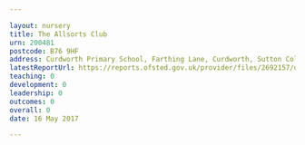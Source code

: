 ```yaml
---

layout: nursery
title: The Allsorts Club
urn: 200481
postcode: B76 9HF
address: Curdworth Primary School, Farthing Lane, Curdworth, Sutton Coldfield, West Midlands, B76 9HF
latestReportUrl: https://reports.ofsted.gov.uk/provider/files/2692157/urn/200481.pdf
teaching: 0
development: 0
leadership: 0
outcomes: 0
overall: 0
date: 16 May 2017

---
```

